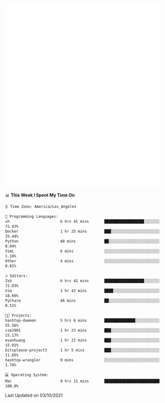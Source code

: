 <a href="https://github.com/jstrieb/github-stats">
 
![](https://github.com/evanhuang117/github-stats/blob/master/generated/overview.svg)
![](https://github.com/evanhuang117/github-stats/blob/master/generated/languages.svg)

</a>

<!--START_SECTION:waka-->
📊 **This Week I Spent My Time On** 

```text
⌚︎ Time Zone: America/Los_Angeles

💬 Programming Languages: 
sh                       6 hrs 41 mins       ██████████████████░░░░░░░   72.83% 
Docker                   1 hr 25 mins        ███░░░░░░░░░░░░░░░░░░░░░░   15.44% 
Python                   48 mins             ██░░░░░░░░░░░░░░░░░░░░░░░   8.84% 
VimL                     6 mins              ░░░░░░░░░░░░░░░░░░░░░░░░░   1.18% 
Other                    4 mins              ░░░░░░░░░░░░░░░░░░░░░░░░░   0.81%

🔥 Editors: 
Zsh                      6 hrs 41 mins       ██████████████████░░░░░░░   72.83% 
Vim                      1 hr 42 mins        ████░░░░░░░░░░░░░░░░░░░░░   18.66% 
PyCharm                  46 mins             ██░░░░░░░░░░░░░░░░░░░░░░░   8.51%

🐱‍💻 Projects: 
hashtop-daemon           5 hrs 6 mins        ██████████████░░░░░░░░░░░   55.56% 
cse3901                  1 hr 23 mins        ███░░░░░░░░░░░░░░░░░░░░░░   15.17% 
evanhuang                1 hr 22 mins        ███░░░░░░░░░░░░░░░░░░░░░░   15.01% 
bitsplease-project3      1 hr 5 mins         ███░░░░░░░░░░░░░░░░░░░░░░   11.85% 
hashtop-wrangler         9 mins              ░░░░░░░░░░░░░░░░░░░░░░░░░   1.78%

💻 Operating System: 
Mac                      9 hrs 11 mins       █████████████████████████   100.0%

```


 Last Updated on 03/10/2021
<!--END_SECTION:waka-->
